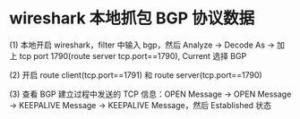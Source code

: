 
# wireshark 本地抓包 BGP 协议数据

(1) 本地开启 wireshark，filter 中输入 bgp，然后 Analyze -> Decode As -> 加上 tcp port 1790(route server tcp.port==1790), Current 选择 BGP

(2) 开启 route client(tcp.port==1791) 和 route server(tcp.port==1790)

(3) 查看 BGP 建立过程中发送的 TCP 信息：OPEN Message -> OPEN Message -> KEEPALIVE Message -> KEEPALIVE Message，然后 Established 状态
